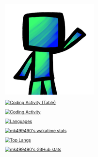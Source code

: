 ![Greet](greet.png)

[![Coding Activity (Table)](https://wakatime.com/share/@mk499490/67464931-aec1-4695-90ce-b9e9c0c8fa3e.png)](https://wakatime.com)

[![Coding Activity](https://wakatime.com/share/@mk499490/2e5133c2-fe79-4023-bcfd-0f529cacdcd6.png)](https://wakatime.com)

[![Languages](https://wakatime.com/share/@mk499490/2f8f8d2b-4b84-4cb4-a9c0-b0f9e4260f53.png)](https://wakatime.com)

[![mk499490's wakatime stats](https://github-readme-stats.vercel.app/api/wakatime?username=@mk499490&theme=transparent)](https://github.com/anuraghazra/github-readme-stats)

[![Top Langs](https://github-readme-stats.vercel.app/api/top-langs/?username=mk499490&theme=transparent&layout=compact)](https://github.com/anuraghazra/github-readme-stats)

[![mk499490's GitHub stats](https://github-readme-stats.vercel.app/api?username=mk499490&theme=transparent)](https://github.com/anuraghazra/github-readme-stats)

